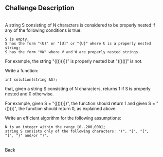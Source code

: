 ## Challenge Description
<br/>
A string S consisting of N characters is considered to be properly nested if any of the following conditions is true:

    S is empty;
    S has the form "(U)" or "[U]" or "{U}" where U is a properly nested string;
    S has the form "VW" where V and W are properly nested strings.

For example, the string "{[()()]}" is properly nested but "([)()]" is not.

Write a function:

    int solution(string &S);

that, given a string S consisting of N characters, returns 1 if S is properly nested and 0 otherwise.

For example, given S = "{[()()]}", the function should return 1 and given S = "([)()]", the function should return 0, as explained above.

Write an efficient algorithm for the following assumptions:

    N is an integer within the range [0..200,000];
    string S consists only of the following characters: "(", "{", "[", "]", "}" and/or ")".

<br/>[Back](https://github.com/ManuCanedo/DailyCodingChallenges-Cpp) 
